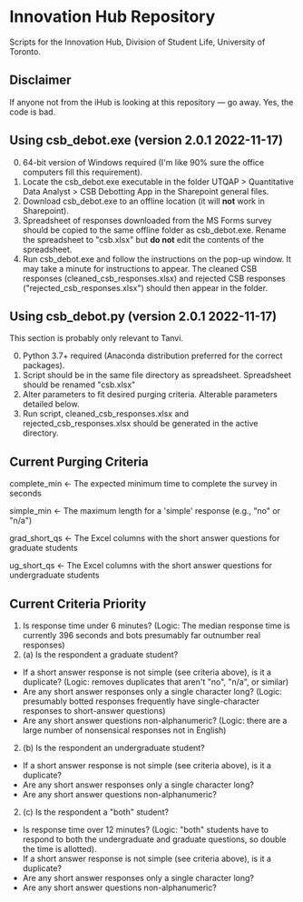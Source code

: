 # Innovation Hub Repository
Scripts for the Innovation Hub, Division of Student Life, University of Toronto.

## Disclaimer
If anyone not from the iHub is looking at this repository — go away. Yes, the code is bad.

## Using csb_debot.exe (version 2.0.1 2022-11-17)
0. 64-bit version of Windows required (I'm like 90% sure the office computers fill this requirement).
1. Locate the csb_debot.exe executable in the folder UTQAP > Quantitative Data Analyst > CSB Debotting App in the Sharepoint general files.
2. Download csb_debot.exe to an offline location (it will **not** work in Sharepoint).
3. Spreadsheet of responses downloaded from the MS Forms survey should be copied to the same offline folder as csb_debot.exe. Rename the spreadsheet to "csb.xlsx" but **do not** edit the contents of the spreadsheet.
4. Run csb_debot.exe and follow the instructions on the pop-up window. It may take a minute for instructions to appear. The cleaned CSB responses (cleaned_csb_responses.xlsx) and rejected CSB responses ("rejected_csb_responses.xlsx") should then appear in the folder.

## Using csb_debot.py (version 2.0.1 2022-11-17)
This section is probably only relevant to Tanvi.

0. Python 3.7+ required (Anaconda distribution preferred for the correct packages).
1. Script should be in the same file directory as spreadsheet. Spreadsheet should be renamed "csb.xlsx"
2. Alter parameters to fit desired purging criteria. Alterable parameters detailed below.
3. Run script, cleaned_csb_responses.xlsx and rejected_csb_responses.xlsx should be generated in the active directory.

## Current Purging Criteria
complete_min <- The expected minimum time to complete the survey in seconds

simple_min <- The maximum length for a 'simple' response (e.g., "no" or "n/a")

grad_short_qs <- The Excel columns with the short answer questions for graduate students

ug_short_qs <- The Excel columns with the short answer questions for undergraduate students

## Current Criteria Priority
1. Is response time under 6 minutes? (Logic: The median response time is currently 396 seconds and bots presumably far outnumber real responses)
2. (a) Is the respondent a graduate student?
- If a short answer response is not simple (see criteria above), is it a duplicate? (Logic: removes duplicates that aren't "no", "n/a", or similar)
- Are any short answer responses only a single character long? (Logic: presumably botted responses frequently have single-character responses to short-answer questions)
- Are any short answer questions non-alphanumeric? (Logic: there are a large number of nonsensical responses not in English)
2. (b) Is the respondent an undergraduate student?
- If a short answer response is not simple (see criteria above), is it a duplicate?
- Are any short answer responses only a single character long?
- Are any short answer questions non-alphanumeric?
2. (c) Is the respondent a "both" student?
- Is response time over 12 minutes? (Logic: "both" students have to respond to both the undergraduate and graduate questions, so double the time is allotted).
- If a short answer response is not simple (see criteria above), is it a duplicate?
- Are any short answer responses only a single character long?
- Are any short answer questions non-alphanumeric?
